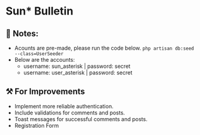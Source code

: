 # Sun* Bulletin


## 📝 Notes:
- Acounts are pre-made, please run the code below.
    ```php artisan db:seed --class=UserSeeder```
- Below are the accounts:
    - username: sun_asterisk | password: secret
    - username: user_asterisk | password: secret


## ⚒ For Improvements
- Implement more reliable authentication.
- Include validations for comments and posts.
- Toast messages for successful comments and posts.
- Registration Form
